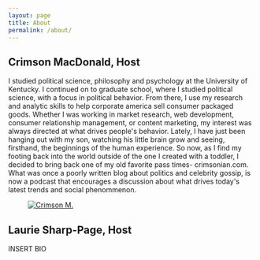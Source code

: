 ```yaml
---
layout: page
title: About
permalink: /about/
---
```


<section class="about">
  <article>
    <h2>Crimson MacDonald, Host</h2>
    <p>I studied political science, philosophy and psychology at the University of Kentucky. I continued on to graduate school, where I studied political science, with a focus in political behavior. From there, I use my research and analytic skills to help corporate america sell consumer packaged goods. Whether I was working in market research, web development, consumer relationship management, or content marketing, my interest was always directed at what drives people's behavior. Lately, I have just been hanging out with my son, watching his little brain grow and seeing, firsthand, the beginnings of the human experience. So now, as I find my footing back into the world outside of the one I created with a toddler, I decided to bring back one of my old favorite pass times- crimsonian.com. What was once a poorly written blog about politics and celebrity gossip, is now a podcast that encourages a discussion about what drives today's latest trends and social phenommenon.</p>
  </article>
  <figure><a data-flickr-embed href="https://www.flickr.com/photos/crimsonrhoads/27001593540/in/datetaken/"><img src="https://c5.staticflickr.com/8/7175/27001593540_3cd83d3fdf_z.jpg" alt="Crimson M."></a></figure>
</section>

<section class="about">
  <article>
    <h2>Laurie Sharp-Page, Host</h2>
    <p>INSERT BIO</p>
  </article>
</section>
